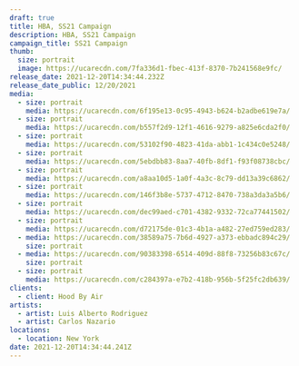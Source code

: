 ```yaml
---
draft: true
title: HBA, SS21 Campaign
description: HBA, SS21 Campaign
campaign_title: SS21 Campaign
thumb:
  size: portrait
  image: https://ucarecdn.com/7fa336d1-fbec-413f-8370-7b241568e9fc/
release_date: 2021-12-20T14:34:44.232Z
release_date_public: 12/20/2021
media:
  - size: portrait
    media: https://ucarecdn.com/6f195e13-0c95-4943-b624-b2adbe619e7a/
  - size: portrait
    media: https://ucarecdn.com/b557f2d9-12f1-4616-9279-a825e6cda2f0/
  - size: portrait
    media: https://ucarecdn.com/53102f90-4823-41da-abb1-1c434c0e5248/
  - size: portrait
    media: https://ucarecdn.com/5ebdbb83-8aa7-40fb-8df1-f93f08738cbc/
  - size: portrait
    media: https://ucarecdn.com/a8aa10d5-1a0f-4a3c-8c79-dd13a39c6862/
  - size: portrait
    media: https://ucarecdn.com/146f3b8e-5737-4712-8470-738a3da3a5b6/
  - size: portrait
    media: https://ucarecdn.com/dec99aed-c701-4382-9332-72ca77441502/
  - size: portrait
    media: https://ucarecdn.com/d72175de-01c3-4b1a-a482-27ed759ed283/
  - media: https://ucarecdn.com/38589a75-7b6d-4927-a373-ebbadc894c29/
    size: portrait
  - media: https://ucarecdn.com/90383398-6514-409d-88f8-73256b83c67c/
    size: portrait
  - size: portrait
    media: https://ucarecdn.com/c284397a-e7b2-418b-956b-5f25fc2db639/
clients:
  - client: Hood By Air
artists:
  - artist: Luis Alberto Rodriguez
  - artist: Carlos Nazario
locations:
  - location: New York
date: 2021-12-20T14:34:44.241Z
---
```

